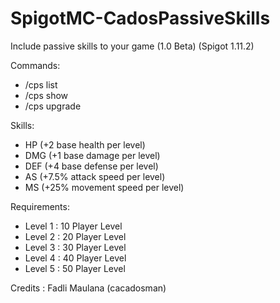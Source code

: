 # SpigotMC-CadosPassiveSkills
Include passive skills to your game (1.0 Beta) (Spigot 1.11.2)

Commands:
- /cps list
- /cps show <skill>
- /cps upgrade <skill>

Skills:
- HP (+2 base health per level)
- DMG (+1 base damage per level)
- DEF (+4 base defense per level)
- AS (+7.5% attack speed per level)
- MS (+25% movement speed per level)

Requirements:
- Level 1 : 10 Player Level
- Level 2 : 20 Player Level
- Level 3 : 30 Player Level
- Level 4 : 40 Player Level
- Level 5 : 50 Player Level

Credits : Fadli Maulana (cacadosman)
